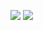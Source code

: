 ![](http://github-profile-summary-cards.vercel.app/api/cards/profile-details?username=maedakatoo&theme=vue&hide_title=true)
![](https://github-readme-stats.vercel.app/api/top-langs/?username=maedakatoo&layout=compact)
